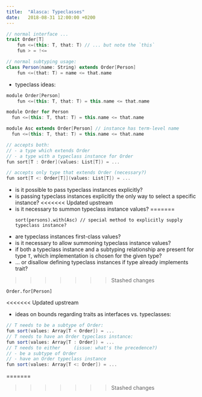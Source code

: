 ```yaml
---
title:  "Alasca: Typeclasses"
date:   2018-08-31 12:00:00 +0200
---
```


```scala
// normal interface ...
trait Order[T]
	fun <=(this: T, that: T) // ... but note the `this`
	fun > = !<=

// normal subtyping usage:
class Person(name: String) extends Order[Person]
	fun <=(that: T) = name <= that.name
```

- typeclass ideas:

```scala
module Order[Person]
	fun <=(this: T, that: T) = this.name <= that.name

module Order for Person
  fun <=(this: T, that: T) = this.name <= that.name

module Asc extends Order[Person] // instance has term-level name
  fun <=(this: T, that: T) = this.name <= that.name

// accepts both:
// - a type which extends Order
// - a type with a typeclass instance for Order
fun sort[T : Order](values: List[T]) = ...

// accepts only type that extends Order (necessary?)
fun sort[T <: Order[T]](values: List[T]) = ...
```

- is it possible to pass typeclass instances explicitly?
- is passing typeclass instances explicitly the only way to select a specific instance?
<<<<<<< Updated upstream
- is it necessary to summon typeclass instance values?
=======
  ```
  sort(persons).with(Asc) // special method to explicitly supply typeclass instance?
  ```
- are typeclass instances first-class values?
- is it necessary to allow summoning typeclass instance values?
- if both a typeclass instance and a subtyping relationship are present for type `T`,
  which implementation is chosen for the given type?
- ... or disallow defining typeclass instances if type already implements trait?
>>>>>>> Stashed changes

```
Order.for[Person]
```
<<<<<<< Updated upstream

- ideas on bounds regarding traits as interfaces vs. typeclasses:

```scala
// T needs to be a subtype of Order:
fun sort(values: Array[T < Order]) = ...
// T needs to have an Order typeclass instance:
fun sort(values: Array[T : Order]) = ...
// T needs to either     (issue: what's the precedence?)
// - be a subtype of Order
// - have an Order typeclass instance
fun sort(values: Array[T <: Order]) = ...
```
=======
>>>>>>> Stashed changes
